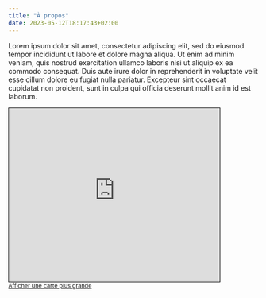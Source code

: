 ```yaml
---
title: "À propos"
date: 2023-05-12T18:17:43+02:00
---
```


Lorem ipsum dolor sit amet, consectetur adipiscing elit, sed do eiusmod tempor incididunt ut labore et dolore magna aliqua. Ut enim ad minim veniam, quis nostrud exercitation ullamco laboris nisi ut aliquip ex ea commodo consequat. Duis aute irure dolor in reprehenderit in voluptate velit esse cillum dolore eu fugiat nulla pariatur. Excepteur sint occaecat cupidatat non proident, sunt in culpa qui officia deserunt mollit anim id est laborum.

<iframe width="425" height="350" frameborder="0" scrolling="no" marginheight="0" marginwidth="0" src="https://www.openstreetmap.org/export/embed.html?bbox=2.3443579673767094%2C48.850357038049204%2C2.3548722267150883%2C48.854758675738104&amp;layer=mapnik&amp;marker=48.85255790526593%2C2.3496150970458984" style="border: 1px solid black"></iframe><br/><small><a href="https://www.openstreetmap.org/?mlat=48.85256&amp;mlon=2.34962#map=18/48.85256/2.34962&amp;layers=N">Afficher une carte plus grande</a></small>
